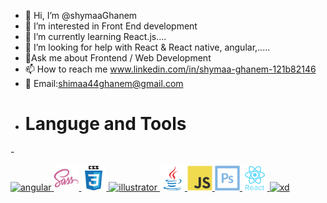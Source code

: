 - 👋 Hi, I’m @shymaaGhanem
- 👀 I’m interested in Front End development
- 🌱 I’m currently learning React.js....
- 🤝 I’m looking for help with React & React native, angular,.....
- 💬Ask me about Frontend / Web Development 
- 📫 How to reach me www.linkedin.com/in/shymaa-ghanem-121b82146
- 💬 Email:shimaa44ghanem@gmail.com
- <h1>Languge and Tools</h1>
-<p align="left" dir="auto"> <a href="https://angular.io" rel="nofollow"> <img src="https://camo.githubusercontent.com/9eecc42439347332f256a326363924551042f5b96235f972982512199476611a/68747470733a2f2f616e67756c61722e696f2f6173736574732f696d616765732f6c6f676f732f616e67756c61722f616e67756c61722e737667" alt="angular" width="40" height="40" data-canonical-src="https://angular.io/assets/images/logos/angular/angular.svg" style="max-width: 100%;"> </a> 
   <a href="https://sass-lang.com" rel="nofollow"> <img src="https://raw.githubusercontent.com/devicons/devicon/master/icons/sass/sass-original.svg" alt="sass" width="40" height="40" style="max-width: 100%;"> </a>
   <a href="https://www.w3schools.com/css/" rel="nofollow"> <img src="https://raw.githubusercontent.com/devicons/devicon/master/icons/css3/css3-original-wordmark.svg" alt="css3" width="40" height="40" style="max-width: 100%;"> </a>   <a href="https://www.adobe.com/in/products/illustrator.html" rel="nofollow"> <img src="https://camo.githubusercontent.com/9e245893108b5ca27e7ac3d4a802d513f657b32aa7b5765bd92df7fb55d0ed54/68747470733a2f2f7777772e766563746f726c6f676f2e7a6f6e652f6c6f676f732f61646f62655f696c6c7573747261746f722f61646f62655f696c6c7573747261746f722d69636f6e2e737667" alt="illustrator" width="40" height="40" data-canonical-src="https://www.vectorlogo.zone/logos/adobe_illustrator/adobe_illustrator-icon.svg" style="max-width: 100%;"> </a>  <a href="https://www.java.com" rel="nofollow"> <img src="https://raw.githubusercontent.com/devicons/devicon/master/icons/java/java-original.svg" alt="java" width="40" height="40" style="max-width: 100%;"> </a> <a href="https://developer.mozilla.org/en-US/docs/Web/JavaScript" rel="nofollow"> <img src="https://raw.githubusercontent.com/devicons/devicon/master/icons/javascript/javascript-original.svg" alt="javascript" width="40" height="40" style="max-width: 100%;"> </a>    <a href="https://www.photoshop.com/en" rel="nofollow"> <img src="https://raw.githubusercontent.com/devicons/devicon/master/icons/photoshop/photoshop-line.svg" alt="photoshop" width="40" height="40" style="max-width: 100%;"> </a>  <a href="https://reactjs.org/" rel="nofollow"> <img src="https://raw.githubusercontent.com/devicons/devicon/master/icons/react/react-original-wordmark.svg" alt="react" width="40" height="40" style="max-width: 100%;"> </a>     <a href="https://www.adobe.com/products/xd.html" rel="nofollow"> <img src="https://camo.githubusercontent.com/c205ecbe12500177d102169d97bc1c17c545155fdf5ec78c08d54ac53e5b38c1/68747470733a2f2f63646e2e776f726c64766563746f726c6f676f2e636f6d2f6c6f676f732f61646f62652d78642e737667" alt="xd" width="40" height="40" data-canonical-src="https://cdn.worldvectorlogo.com/logos/adobe-xd.svg" style="max-width: 100%;"> </a> </p>

<!---
shymaaGhanem/shymaaGhanem is a ✨ special ✨ repository because its `README.md` (this file) appears on your GitHub profile.
You can click the Preview link to take a look at your changes.
--->
